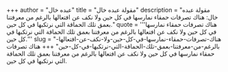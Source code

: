 +++
author = "عبده خال"
title = "مقولة عبده خال"
description = "مقولة عبده خال: هناك تصرفات حمقاء نمارسها في كل حين ولا نكف عن افتعالها بالرغم من معرفتنا بعمق تلك الحماقة التي نرتكبها في كل حين."
quote = '''هناك تصرفات حمقاء نمارسها في كل حين ولا نكف عن افتعالها بالرغم من معرفتنا بعمق تلك الحماقة التي نرتكبها في كل حين.''' 
slug = "هناك-تصرفات-حمقاء-نمارسها-في-كل-حين-ولا-نكف-عن-افتعالها-بالرغم-من-معرفتنا-بعمق-تلك-الحماقة-التي-نرتكبها-في-كل-حين"
+++
هناك تصرفات حمقاء نمارسها في كل حين ولا نكف عن افتعالها بالرغم من معرفتنا بعمق تلك الحماقة التي نرتكبها في كل حين.
